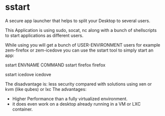 # sstart
A secure app launcher that helps to split your Desktop to several users. 

This Application is using sudo, socat, nc along with a bunch of shellscripts to start applications as different users. 

While using you will get a bunch of USER-ENVIRONMENT users for example zem-firefox or zem-icedove you can use the sstart tool to simply start an app: 

sstart ENVNAME COMMAND
sstart firefox firefox

sstart icedove icedove

The disadvantage is: less security compared with solutions using xen or kvm (like qubes) or lxc
The advantages: 
  - Higher Performance than a fully virtualized environment. 
  - it does even work on a desktop already running in a VM or LXC container. 


